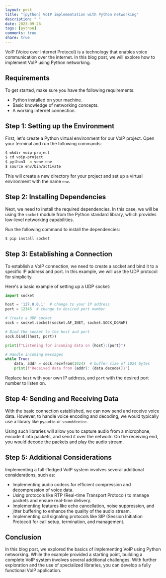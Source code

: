 ```yaml
---
layout: post
title: "[python] VoIP implementation with Python networking"
description: " "
date: 2023-09-26
tags: [python]
comments: true
share: true
---
```


VoIP (Voice over Internet Protocol) is a technology that enables voice communication over the internet. In this blog post, we will explore how to implement VoIP using Python networking.

## Requirements
To get started, make sure you have the following requirements:
- Python installed on your machine.
- Basic knowledge of networking concepts.
- A working internet connection.

## Step 1: Setting up the Environment
First, let's create a Python virtual environment for our VoIP project. Open your terminal and run the following commands:

```bash
$ mkdir voip-project
$ cd voip-project
$ python3 -m venv env
$ source env/bin/activate
```

This will create a new directory for your project and set up a virtual environment with the name `env`.

## Step 2: Installing Dependencies
Next, we need to install the required dependencies. In this case, we will be using the `socket` module from the Python standard library, which provides low-level networking capabilities.

Run the following command to install the dependencies:

```bash
$ pip install socket
```

## Step 3: Establishing a Connection
To establish a VoIP connection, we need to create a socket and bind it to a specific IP address and port. In this example, we will use the UDP protocol for simplicity.

Here's a basic example of setting up a UDP socket:

```python
import socket

host = '127.0.0.1'  # change to your IP address
port = 12345  # change to desired port number

# Create a UDP socket
sock = socket.socket(socket.AF_INET, socket.SOCK_DGRAM)

# Bind the socket to the host and port
sock.bind((host, port))

print(f"Listening for incoming data on {host}:{port}")

# Handle incoming messages
while True:
    data, addr = sock.recvfrom(1024)  # buffer size of 1024 bytes
    print(f"Received data from {addr}: {data.decode()}")
```

Replace `host` with your own IP address, and `port` with the desired port number to listen on.

## Step 4: Sending and Receiving Data
With the basic connection established, we can now send and receive voice data. However, to handle voice encoding and decoding, we would typically use a library like `pyaudio` or `sounddevice`.

Using such libraries will allow you to capture audio from a microphone, encode it into packets, and send it over the network. On the receiving end, you would decode the packets and play the audio stream.

## Step 5: Additional Considerations
Implementing a full-fledged VoIP system involves several additional considerations, such as:
- Implementing audio codecs for efficient compression and decompression of voice data.
- Using protocols like RTP (Real-time Transport Protocol) to manage packets and ensure real-time delivery.
- Implementing features like echo cancellation, noise suppression, and jitter buffering to enhance the quality of the audio stream.
- Implementing call signaling protocols like SIP (Session Initiation Protocol) for call setup, termination, and management.

## Conclusion
In this blog post, we explored the basics of implementing VoIP using Python networking. While the example provided a starting point, building a complete VoIP system involves several additional challenges. With further exploration and the use of specialized libraries, you can develop a fully functional VoIP application.